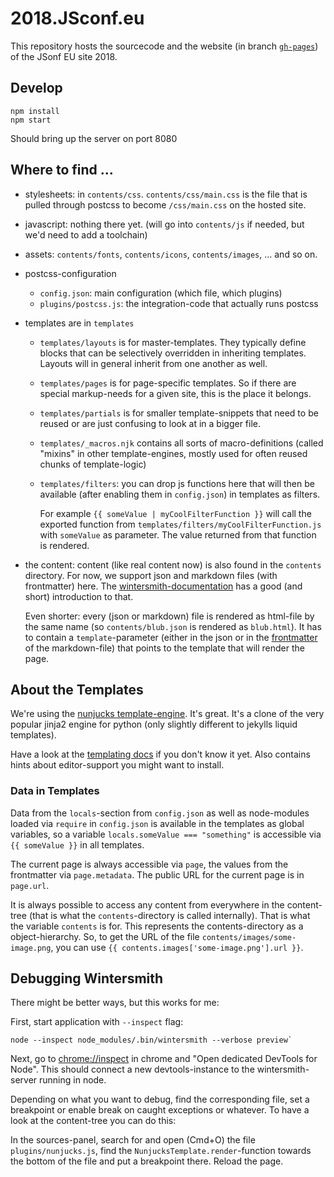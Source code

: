 # 2018.JSconf.eu

This repository hosts the sourcecode and the website (in branch [`gh-pages`][gh-pages]) of the JSonf EU site 2018.

## Develop

    npm install
    npm start

Should bring up the server on port 8080

## Where to find …

 - stylesheets: in `contents/css`. `contents/css/main.css` is the file that is pulled through postcss to become `/css/main.css` on the hosted site.

 - javascript: nothing there yet. (will go into `contents/js` if needed, but we'd need to add a toolchain)

 - assets: `contents/fonts`, `contents/icons`, `contents/images`, … and so on.

 - postcss-configuration
   - `config.json`: main configuration (which file, which plugins)
   - `plugins/postcss.js`: the integration-code that actually runs postcss

 - templates are in `templates`
   - `templates/layouts` is for master-templates. They typically define blocks that can be selectively overridden in inheriting templates. Layouts will in general inherit from one another as well.
   - `templates/pages` is for page-specific templates. So if there are special markup-needs for a given site, this is the place it belongs.
   - `templates/partials` is for smaller template-snippets that need to be reused or are just confusing to look at in a bigger file.
   - `templates/_macros.njk` contains all sorts of macro-definitions (called "mixins" in other template-engines, mostly used for often reused chunks of template-logic)
   - `templates/filters`: you can drop js functions here that will then be available (after enabling them in `config.json`) in templates as filters.

     For example `{{ someValue | myCoolFilterFunction }}` will call the exported function from `templates/filters/myCoolFilterFunction.js` with `someValue` as parameter. The value returned from that function is rendered.

 - the content: content (like real content now) is also found in the `contents` directory. For now, we support json and markdown files (with frontmatter) here. The [wintersmith-documentation][] has a good (and short) introduction to that.

   Even shorter: every (json or markdown) file is rendered as html-file by the same name (so `contents/blub.json` is rendered as `blub.html`). It has to contain a `template`-parameter (either in the json or in the [frontmatter][] of the markdown-file) that points to the template that will render the page.

## About the Templates

We're using the [nunjucks template-engine][]. It's great. It's a clone of the very popular jinja2 engine for python (only slightly different to jekylls liquid templates).

Have a look at the [templating docs][] if you don't know it yet. Also contains hints about editor-support you might want to install.

### Data in Templates

Data from the `locals`-section from `config.json` as well as node-modules loaded via `require` in `config.json` is available in the templates as global variables, so a variable `locals.someValue === "something"` is accessible via `{{ someValue }}` in all templates.

The current page is always accessible via `page`, the values from the frontmatter via `page.metadata`. The public URL for the current page is in `page.url`.

It is always possible to access any content from everywhere in the content-tree (that is what the `contents`-directory is called internally).
That is what the variable `contents` is for. This represents the contents-directory as a object-hierarchy. So, to get the URL of the file `contents/images/some-image.png`, you can use `{{ contents.images['some-image.png'].url }}`.

## Debugging Wintersmith

There might be better ways, but this works for me:

First, start application with `--inspect` flag:

    node --inspect node_modules/.bin/wintersmith --verbose preview`

Next, go to [chrome://inspect](chrome://inspect) in chrome and "Open dedicated DevTools for Node". This should connect a new devtools-instance to the wintersmith-server running in node.

Depending on what you want to debug, find the corresponding file, set a breakpoint or enable break on caught exceptions or whatever. To have a look at the content-tree you can do this:

In the sources-panel, search for and open (Cmd+O) the file `plugins/nunjucks.js`, find the `NunjucksTemplate.render`-function towards the bottom of the file and put a breakpoint there. Reload the page.


[gh-pages]: https://github.com/jsconf/2018.jsconf.eu/tree/gh-pages
[nunjucks template-engine]: https://mozilla.github.io/nunjucks/
[templating docs]: https://mozilla.github.io/nunjucks/templating.html
[wintersmith-documentation]: https://github.com/jnordberg/wintersmith#quick-start
[frontmatter]: https://jekyllrb.com/docs/frontmatter/
